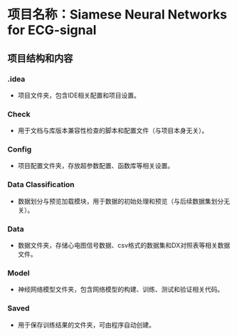 # 项目名称：Siamese Neural Networks for ECG-signal

## 项目结构和内容

### .idea
- 项目文件夹，包含IDE相关配置和项目设置。

### Check
- 用于文档与库版本兼容性检查的脚本和配置文件（与项目本身无关）。

### Config
- 项目配置文件夹，存放超参数配置、函数库等相关设置。

### Data Classification
- 数据划分与预览加载模块，用于数据的初始处理和预览（与后续数据集划分无关）。

### Data
- 数据文件夹，存储心电图信号数据、csv格式的数据集和DX对照表等相关数据文件。

### Model
- 神经网络模型文件夹，包含网络模型的构建、训练、测试和验证相关代码。

### Saved
- 用于保存训练结果的文件夹，可由程序自动创建。


